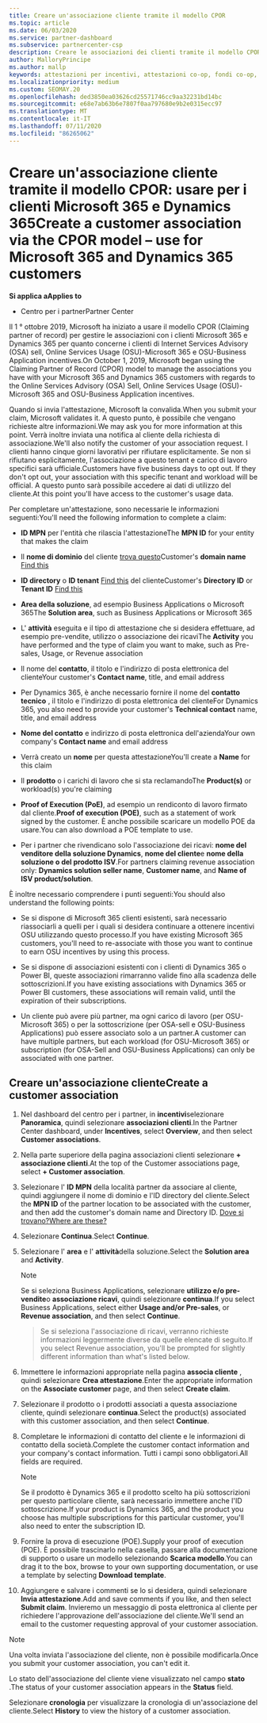```yaml
---
title: Creare un'associazione cliente tramite il modello CPOR
ms.topic: article
ms.date: 06/03/2020
ms.service: partner-dashboard
ms.subservice: partnercenter-csp
description: Creare le associazioni dei clienti tramite il modello CPOR (Claiming partner of record). Consente di gestire le vendite, l'utilizzo & gli incentivi per i clienti Microsoft 365 e Dynamics 365.
author: MalloryPrincipe
ms.author: mallp
keywords: attestazioni per incentivi, attestazioni co-op, fondi co-op, OSU, OSA, ISV, associazione di ricavi
ms.localizationpriority: medium
ms.custom: SEOMAY.20
ms.openlocfilehash: ded3850ea03626cd25571746cc9aa32231bd14bc
ms.sourcegitcommit: e68e7ab63b6e7807f0aa797680e9b2e0315ecc97
ms.translationtype: MT
ms.contentlocale: it-IT
ms.lasthandoff: 07/11/2020
ms.locfileid: "86265062"
---
```

# <a name="create-a-customer-association-via-the-cpor-model--use-for-microsoft-365-and-dynamics-365-customers"></a><span data-ttu-id="769ce-105">Creare un'associazione cliente tramite il modello CPOR: usare per i clienti Microsoft 365 e Dynamics 365</span><span class="sxs-lookup"><span data-stu-id="769ce-105">Create a customer association via the CPOR model – use for Microsoft 365 and Dynamics 365 customers</span></span>

<span data-ttu-id="769ce-106">**Si applica a**</span><span class="sxs-lookup"><span data-stu-id="769ce-106">**Applies to**</span></span>

- <span data-ttu-id="769ce-107">Centro per i partner</span><span class="sxs-lookup"><span data-stu-id="769ce-107">Partner Center</span></span>

<span data-ttu-id="769ce-108">Il 1 ° ottobre 2019, Microsoft ha iniziato a usare il modello CPOR (Claiming partner of record) per gestire le associazioni con i clienti Microsoft 365 e Dynamics 365 per quanto concerne i clienti di Internet Services Advisory (OSA) sell, Online Services Usage (OSU)-Microsoft 365 e OSU-Business Application incentives.</span><span class="sxs-lookup"><span data-stu-id="769ce-108">On October 1, 2019, Microsoft began using the Claiming Partner of Record (CPOR) model to manage the associations you have with your Microsoft 365 and Dynamics 365 customers with regards to the Online Services Advisory (OSA) Sell, Online Services Usage (OSU)-Microsoft 365 and OSU-Business Application incentives.</span></span>

<span data-ttu-id="769ce-109">Quando si invia l'attestazione, Microsoft la convalida.</span><span class="sxs-lookup"><span data-stu-id="769ce-109">When you submit your claim, Microsoft validates it.</span></span> <span data-ttu-id="769ce-110">A questo punto, è possibile che vengano richieste altre informazioni.</span><span class="sxs-lookup"><span data-stu-id="769ce-110">We may ask you for more information at this point.</span></span> <span data-ttu-id="769ce-111">Verrà inoltre inviata una notifica al cliente della richiesta di associazione.</span><span class="sxs-lookup"><span data-stu-id="769ce-111">We'll also notify the customer of your association request.</span></span> <span data-ttu-id="769ce-112">I clienti hanno cinque giorni lavorativi per rifiutare esplicitamente. Se non si rifiutano esplicitamente, l'associazione a questo tenant e carico di lavoro specifici sarà ufficiale.</span><span class="sxs-lookup"><span data-stu-id="769ce-112">Customers have five business days to opt out. If they don't opt out, your association with this specific tenant and workload will be official.</span></span> <span data-ttu-id="769ce-113">A questo punto sarà possibile accedere ai dati di utilizzo del cliente.</span><span class="sxs-lookup"><span data-stu-id="769ce-113">At this point you'll have access to the customer's usage data.</span></span> 

<span data-ttu-id="769ce-114">Per completare un'attestazione, sono necessarie le informazioni seguenti:</span><span class="sxs-lookup"><span data-stu-id="769ce-114">You'll need the following information to complete a claim:</span></span>

- <span data-ttu-id="769ce-115">**ID MPN** per l'entità che rilascia l'attestazione</span><span class="sxs-lookup"><span data-stu-id="769ce-115">The **MPN ID** for your entity that makes the claim</span></span>

- <span data-ttu-id="769ce-116">Il **nome di dominio** del cliente [trova questo](https://docs.microsoft.com/partner-center/find-customer-domain-name)</span><span class="sxs-lookup"><span data-stu-id="769ce-116">Customer's **domain name** [Find this](https://docs.microsoft.com/partner-center/find-customer-domain-name)</span></span>

- <span data-ttu-id="769ce-117">**ID directory** o **ID tenant** [Find this](https://docs.microsoft.com/partner-center/find-customer-domain-name) del cliente</span><span class="sxs-lookup"><span data-stu-id="769ce-117">Customer's **Directory ID** or **Tenant ID** [Find this](https://docs.microsoft.com/partner-center/find-customer-domain-name)</span></span>

- <span data-ttu-id="769ce-118">**Area della soluzione**, ad esempio Business Applications o Microsoft 365</span><span class="sxs-lookup"><span data-stu-id="769ce-118">The **Solution area**, such as Business Applications or Microsoft 365</span></span>

- <span data-ttu-id="769ce-119">L' **attività** eseguita e il tipo di attestazione che si desidera effettuare, ad esempio pre-vendite, utilizzo o associazione dei ricavi</span><span class="sxs-lookup"><span data-stu-id="769ce-119">The **Activity** you have performed and the type of claim you want to make, such as Pre-sales, Usage, or Revenue association</span></span>

- <span data-ttu-id="769ce-120">Il nome del **contatto**, il titolo e l'indirizzo di posta elettronica del cliente</span><span class="sxs-lookup"><span data-stu-id="769ce-120">Your customer's **Contact name**, title, and email address</span></span>

- <span data-ttu-id="769ce-121">Per Dynamics 365, è anche necessario fornire il nome del **contatto tecnico** , il titolo e l'indirizzo di posta elettronica del cliente</span><span class="sxs-lookup"><span data-stu-id="769ce-121">For Dynamics 365, you also need to provide your customer's **Technical contact** name, title, and email address</span></span>

- <span data-ttu-id="769ce-122">**Nome del contatto** e indirizzo di posta elettronica dell'azienda</span><span class="sxs-lookup"><span data-stu-id="769ce-122">Your own company's **Contact name** and email address</span></span>

- <span data-ttu-id="769ce-123">Verrà creato un **nome** per questa attestazione</span><span class="sxs-lookup"><span data-stu-id="769ce-123">You'll create a **Name** for this claim</span></span>

- <span data-ttu-id="769ce-124">Il **prodotto** o i carichi di lavoro che si sta reclamando</span><span class="sxs-lookup"><span data-stu-id="769ce-124">The **Product(s)** or workload(s) you're claiming</span></span>

- <span data-ttu-id="769ce-125">**Proof of Execution (PoE)**, ad esempio un rendiconto di lavoro firmato dal cliente.</span><span class="sxs-lookup"><span data-stu-id="769ce-125">**Proof of execution (POE)**, such as a statement of work signed by the customer.</span></span> <span data-ttu-id="769ce-126">È anche possibile scaricare un modello POE da usare.</span><span class="sxs-lookup"><span data-stu-id="769ce-126">You can also download a POE template to use.</span></span>

- <span data-ttu-id="769ce-127">Per i partner che rivendicano solo l'associazione dei ricavi: **nome del venditore della soluzione Dynamics**, **nome del cliente**e **nome della soluzione o del prodotto ISV**.</span><span class="sxs-lookup"><span data-stu-id="769ce-127">For partners claiming revenue association only: **Dynamics solution seller name**, **Customer name**, and **Name of ISV product/solution**.</span></span> 

<span data-ttu-id="769ce-128">È inoltre necessario comprendere i punti seguenti:</span><span class="sxs-lookup"><span data-stu-id="769ce-128">You should also understand the following points:</span></span>

- <span data-ttu-id="769ce-129">Se si dispone di Microsoft 365 clienti esistenti, sarà necessario riassociarli a quelli per i quali si desidera continuare a ottenere incentivi OSU utilizzando questo processo.</span><span class="sxs-lookup"><span data-stu-id="769ce-129">If you have existing Microsoft 365 customers, you'll need to re-associate with those you want to continue to earn OSU incentives by using this process.</span></span>

- <span data-ttu-id="769ce-130">Se si dispone di associazioni esistenti con i clienti di Dynamics 365 o Power BI, queste associazioni rimarranno valide fino alla scadenza delle sottoscrizioni.</span><span class="sxs-lookup"><span data-stu-id="769ce-130">If you have existing associations with Dynamics 365 or Power BI customers, these associations will remain valid, until the expiration of their subscriptions.</span></span>

- <span data-ttu-id="769ce-131">Un cliente può avere più partner, ma ogni carico di lavoro (per OSU-Microsoft 365) o per la sottoscrizione (per OSA-sell e OSU-Business Applications) può essere associato solo a un partner.</span><span class="sxs-lookup"><span data-stu-id="769ce-131">A customer can have multiple partners, but each workload (for OSU-Microsoft 365) or subscription (for OSA-Sell and OSU-Business Applications) can only be associated with one partner.</span></span>

## <a name="create-a-customer-association"></a><span data-ttu-id="769ce-132">Creare un'associazione cliente</span><span class="sxs-lookup"><span data-stu-id="769ce-132">Create a customer association</span></span>

1. <span data-ttu-id="769ce-133">Nel dashboard del centro per i partner, in **incentivi**selezionare **Panoramica**, quindi selezionare **associazioni clienti**.</span><span class="sxs-lookup"><span data-stu-id="769ce-133">In the Partner Center dashboard, under **Incentives**, select **Overview**, and then select **Customer associations**.</span></span> 

2. <span data-ttu-id="769ce-134">Nella parte superiore della pagina associazioni clienti selezionare **+ associazione clienti**.</span><span class="sxs-lookup"><span data-stu-id="769ce-134">At the top of the Customer associations page, select **+ Customer association**.</span></span>

3. <span data-ttu-id="769ce-135">Selezionare l' **ID MPN** della località partner da associare al cliente, quindi aggiungere il nome di dominio e l'ID directory del cliente.</span><span class="sxs-lookup"><span data-stu-id="769ce-135">Select the **MPN ID** of the partner location to be associated with the customer, and then add the customer's domain name and Directory ID.</span></span> [<span data-ttu-id="769ce-136">Dove si trovano?</span><span class="sxs-lookup"><span data-stu-id="769ce-136">Where are these?</span></span>](https://docs.microsoft.com/partner-center/find-customer-domain-name)

4. <span data-ttu-id="769ce-137">Selezionare **Continua**.</span><span class="sxs-lookup"><span data-stu-id="769ce-137">Select **Continue**.</span></span>

5. <span data-ttu-id="769ce-138">Selezionare l' **area** e l' **attività**della soluzione.</span><span class="sxs-lookup"><span data-stu-id="769ce-138">Select the **Solution area** and **Activity**.</span></span> 

   >[!Note]
   >
   ><span data-ttu-id="769ce-139">Se si seleziona Business Applications, selezionare **utilizzo e/o pre-vendite**o **associazione ricavi**, quindi selezionare **continua**.</span><span class="sxs-lookup"><span data-stu-id="769ce-139">If you select Business Applications, select either **Usage and/or Pre-sales**, or **Revenue association**, and then select **Continue**.</span></span> 

   ><span data-ttu-id="769ce-140">Se si seleziona l'associazione di ricavi, verranno richieste informazioni leggermente diverse da quelle elencate di seguito.</span><span class="sxs-lookup"><span data-stu-id="769ce-140">If you select Revenue association, you'll be prompted for slightly different information than what's listed below.</span></span>

6. <span data-ttu-id="769ce-141">Immettere le informazioni appropriate nella pagina **associa cliente** , quindi selezionare **Crea attestazione**.</span><span class="sxs-lookup"><span data-stu-id="769ce-141">Enter the appropriate information on the **Associate customer** page, and then select **Create claim**.</span></span>

7. <span data-ttu-id="769ce-142">Selezionare il prodotto o i prodotti associati a questa associazione cliente, quindi selezionare **continua**.</span><span class="sxs-lookup"><span data-stu-id="769ce-142">Select the product(s) associated with this customer association, and then select **Continue**.</span></span>

8. <span data-ttu-id="769ce-143">Completare le informazioni di contatto del cliente e le informazioni di contatto della società.</span><span class="sxs-lookup"><span data-stu-id="769ce-143">Complete the customer contact information and your company's contact information.</span></span> <span data-ttu-id="769ce-144">Tutti i campi sono obbligatori.</span><span class="sxs-lookup"><span data-stu-id="769ce-144">All fields are required.</span></span> 

   >[!NOTE]
   ><span data-ttu-id="769ce-145">Se il prodotto è Dynamics 365 e il prodotto scelto ha più sottoscrizioni per questo particolare cliente, sarà necessario immettere anche l'ID sottoscrizione.</span><span class="sxs-lookup"><span data-stu-id="769ce-145">If your product is Dynamics 365, and the product you choose has multiple subscriptions for this particular customer, you'll also need to enter the subscription ID.</span></span>

9. <span data-ttu-id="769ce-146">Fornire la prova di esecuzione (POE).</span><span class="sxs-lookup"><span data-stu-id="769ce-146">Supply your proof of execution (POE).</span></span> <span data-ttu-id="769ce-147">È possibile trascinarlo nella casella, passare alla documentazione di supporto o usare un modello selezionando **Scarica modello**.</span><span class="sxs-lookup"><span data-stu-id="769ce-147">You can drag it to the box, browse to your own supporting documentation, or use a template by selecting **Download template**.</span></span> 

10. <span data-ttu-id="769ce-148">Aggiungere e salvare i commenti se lo si desidera, quindi selezionare **Invia attestazione**.</span><span class="sxs-lookup"><span data-stu-id="769ce-148">Add and save comments if you like, and then select **Submit claim**.</span></span> <span data-ttu-id="769ce-149">Invieremo un messaggio di posta elettronica al cliente per richiedere l'approvazione dell'associazione del cliente.</span><span class="sxs-lookup"><span data-stu-id="769ce-149">We'll send an email to the customer requesting approval of your customer association.</span></span>

   >[!NOTE]
   ><span data-ttu-id="769ce-150">Una volta inviata l'associazione del cliente, non è possibile modificarla.</span><span class="sxs-lookup"><span data-stu-id="769ce-150">Once you submit your customer association, you can't edit it.</span></span>

<span data-ttu-id="769ce-151">Lo stato dell'associazione del cliente viene visualizzato nel campo **stato** .</span><span class="sxs-lookup"><span data-stu-id="769ce-151">The status of your customer association appears in the **Status** field.</span></span>

<span data-ttu-id="769ce-152">Selezionare **cronologia** per visualizzare la cronologia di un'associazione del cliente.</span><span class="sxs-lookup"><span data-stu-id="769ce-152">Select **History** to view the history of a customer association.</span></span>
